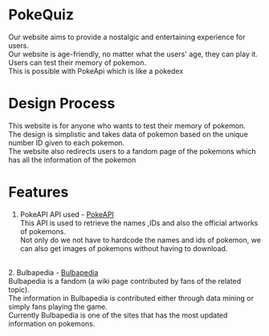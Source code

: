 # PokeQuiz
Our website aims to provide a nostalgic and entertaining experience for users.<br>
Our website is age-friendly, no matter what the users' age, they can play it.<br>
Users can test their memory of pokemon. <br>
This is possible with PokeApi which is like a pokedex<br>

# Design Process
This website is for anyone who wants to test their memory of pokemon.<br>
The design is simplistic and takes data of pokemon based on the unique number ID given to each pokemon.<br>
The website also redirects users to a fandom page of the pokemons which has all the information of the pokemon <br>

# Features
1. PokeAPI API used - <a href = "https://pokeapi.co/api/v2/pokemon/">PokeAPI</a><br>
This API is used to retrieve the names ,IDs and also the official artworks of pokemons.<br>
Not only do we not have to hardcode the names and ids of pokemon, we can also get images of pokemons without having to download.<br>
<br>
2. Bulbapedia - <a href = "https://bulbapedia.bulbagarden.net/">Bulbapedia</a><br>
Bulbapedia is a fandom (a wiki page contributed by fans of the related topic).<br>
The information in Bulbapedia is contributed either through data mining or simply fans playing the game.<br>
Currently Bulbapedia is one of the sites that has the most updated information on pokemons.

<h2>
